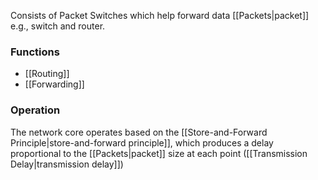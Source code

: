 Consists of Packet Switches which help forward data [[Packets|packet]]
	e.g., switch and router.
### Functions
- [[Routing]]
- [[Forwarding]]
### Operation
The network core operates based on the [[Store-and-Forward Principle|store-and-forward principle]], which produces a delay proportional to the [[Packets|packet]] size at each point ([[Transmission Delay|transmission delay]])
